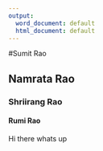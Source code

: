```yaml
---
output:
  word_document: default
  html_document: default
---
```

#Sumit Rao
## Namrata Rao
### Shriirang Rao
#### Rumi Rao

Hi there whats up